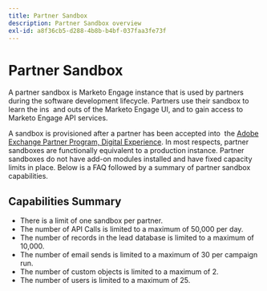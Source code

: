 ```yaml
---
title: Partner Sandbox
description: Partner Sandbox overview
exl-id: a8f36cb5-d288-4b8b-b4bf-037faa3fe73f
---
```

# Partner Sandbox

A partner sandbox is Marketo Engage instance that is used by partners during the software development lifecycle. Partners use their sandbox to learn the ins  and outs of the Marketo Engage UI, and to gain access to Marketo Engage API services.

A sandbox is provisioned after a partner has been accepted into  the [Adobe Exchange Partner Program, Digital Experience](http://partners.adobe.com/technologyprogram/experiencecloud.html). In most respects, partner sandboxes are functionally equivalent to a production instance. Partner sandboxes do not have add-on modules installed and have fixed capacity limits in place. Below is a FAQ followed by a summary of partner sandbox capabilities.

## Capabilities Summary

- There is a limit of one sandbox per partner.
- The number of API Calls is limited to a maximum of 50,000 per day.
- The number of records in the lead database is limited to a maximum of 10,000.
- The number of email sends is limited to a maximum of 30 per campaign run.
- The number of custom objects is limited to a maximum of 2.
- The number of users is limited to a maximum of 25.
